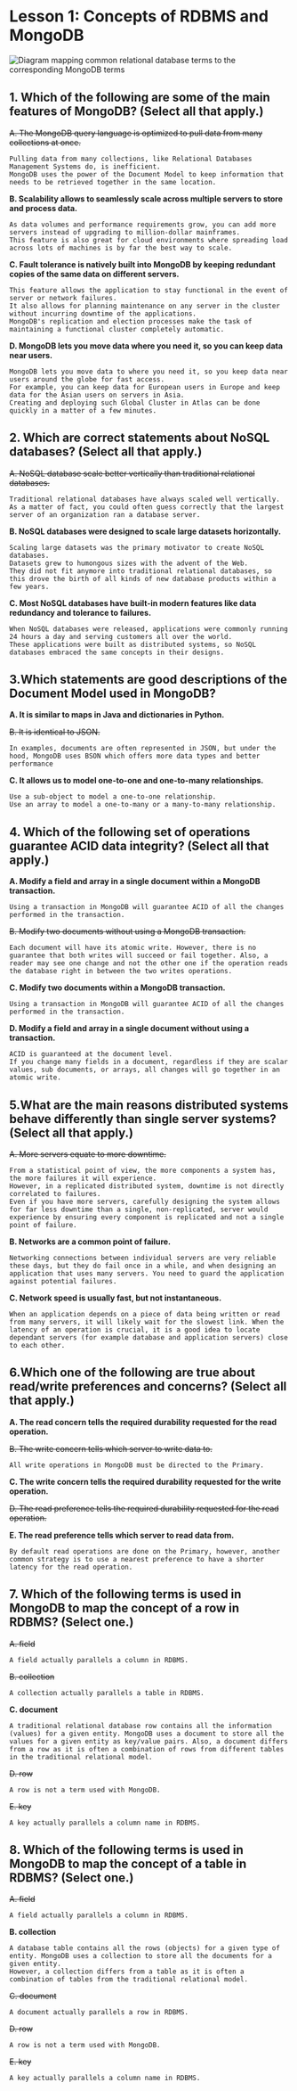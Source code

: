 # Lesson 1: Concepts of RDBMS and MongoDB
![Diagram mapping common relational database terms to the corresponding MongoDB terms](https://university-courses.s3.amazonaws.com/M100/m100-database-terminology.png)

## 1. Which of the following are some of the main features of MongoDB? (Select all that apply.)

~~A. The MongoDB query language is optimized to pull data from many collections at once.~~
```
Pulling data from many collections, like Relational Databases Management Systems do, is inefficient.
MongoDB uses the power of the Document Model to keep information that needs to be retrieved together in the same location.
```

**B. Scalability allows to seamlessly scale across multiple servers to store and process data.**
```
As data volumes and performance requirements grow, you can add more servers instead of upgrading to million-dollar mainframes.
This feature is also great for cloud environments where spreading load across lots of machines is by far the best way to scale.
```

**C. Fault tolerance is natively built into MongoDB by keeping redundant copies of the same data on different servers.**
```
This feature allows the application to stay functional in the event of server or network failures.
It also allows for planning maintenance on any server in the cluster without incurring downtime of the applications.
MongoDB's replication and election processes make the task of maintaining a functional cluster completely automatic.
```

**D. MongoDB lets you move data where you need it, so you can keep data near users.**
```
MongoDB lets you move data to where you need it, so you keep data near users around the globe for fast access.
For example, you can keep data for European users in Europe and keep data for the Asian users on servers in Asia.
Creating and deploying such Global Cluster in Atlas can be done quickly in a matter of a few minutes.
```

## 2. Which are correct statements about NoSQL databases? (Select all that apply.)

~~A. NoSQL database scale better vertically than traditional relational databases.~~
```
Traditional relational databases have always scaled well vertically. 
As a matter of fact, you could often guess correctly that the largest server of an organization ran a database server.
```

**B. NoSQL databases were designed to scale large datasets horizontally.**
```
Scaling large datasets was the primary motivator to create NoSQL databases.
Datasets grew to humongous sizes with the advent of the Web. 
They did not fit anymore into traditional relational databases, so this drove the birth of all kinds of new database products within a few years.
```

**C. Most NoSQL databases have built-in modern features like data redundancy and tolerance to failures.**
```
When NoSQL databases were released, applications were commonly running 24 hours a day and serving customers all over the world.
These applications were built as distributed systems, so NoSQL databases embraced the same concepts in their designs.
```

## 3.Which statements are good descriptions of the Document Model used in MongoDB?

**A. It is similar to maps in Java and dictionaries in Python.**

~~B. It is identical to JSON.~~
```
In examples, documents are often represented in JSON, but under the hood, MongoDB uses BSON which offers more data types and better performance
```

**C. It allows us to model one-to-one and one-to-many relationships.**
```
Use a sub-object to model a one-to-one relationship.
Use an array to model a one-to-many or a many-to-many relationship.
```

## 4. Which of the following set of operations guarantee ACID data integrity? (Select all that apply.)

**A. Modify a field and array in a single document within a MongoDB transaction.**
```
Using a transaction in MongoDB will guarantee ACID of all the changes performed in the transaction.
```

~~B. Modify two documents without using a MongoDB transaction.~~
```
Each document will have its atomic write. However, there is no guarantee that both writes will succeed or fail together. Also, a reader may see one change and not the other one if the operation reads the database right in between the two writes operations.
```

**C. Modify two documents within a MongoDB transaction.**
```
Using a transaction in MongoDB will guarantee ACID of all the changes performed in the transaction.
```

**D. Modify a field and array in a single document without using a transaction.**
```
ACID is guaranteed at the document level.
If you change many fields in a document, regardless if they are scalar values, sub documents, or arrays, all changes will go together in an atomic write.
```

## 5.What are the main reasons distributed systems behave differently than single server systems? (Select all that apply.)

~~A. More servers equate to more downtime.~~
```
From a statistical point of view, the more components a system has, the more failures it will experience.
However, in a replicated distributed system, downtime is not directly correlated to failures.
Even if you have more servers, carefully designing the system allows for far less downtime than a single, non-replicated, server would experience by ensuring every component is replicated and not a single point of failure.
```

**B. Networks are a common point of failure.**
```
Networking connections between individual servers are very reliable these days, but they do fail once in a while, and when designing an application that uses many servers. You need to guard the application against potential failures.
```

**C. Network speed is usually fast, but not instantaneous.**
```
When an application depends on a piece of data being written or read from many servers, it will likely wait for the slowest link. When the latency of an operation is crucial, it is a good idea to locate dependant servers (for example database and application servers) close to each other.
```

## 6.Which one of the following are true about read/write preferences and concerns? (Select all that apply.)


**A. The read concern tells the required durability requested for the read operation.**

~~B. The write concern tells which server to write data to.~~
```
All write operations in MongoDB must be directed to the Primary.
```

**C. The write concern tells the required durability requested for the write operation.**

~~D. The read preference tells the required durability requested for the read operation.~~

**E. The read preference tells which server to read data from.**
```
By default read operations are done on the Primary, however, another common strategy is to use a nearest preference to have a shorter latency for the read operation.
```

## 7. Which of the following terms is used in MongoDB to map the concept of a row in RDBMS? (Select one.)

~~A. field~~
```
A field actually parallels a column in RDBMS.
```

~~B. collection~~
```
A collection actually parallels a table in RDBMS.
```

**C. document**
```
A traditional relational database row contains all the information (values) for a given entity. MongoDB uses a document to store all the values for a given entity as key/value pairs. Also, a document differs from a row as it is often a combination of rows from different tables in the traditional relational model.
```

~~D. row~~
```
A row is not a term used with MongoDB.
```
~~E. key~~
```
A key actually parallels a column name in RDBMS.
```


## 8. Which of the following terms is used in MongoDB to map the concept of a table in RDBMS? (Select one.)

~~A. field~~
```
A field actually parallels a column in RDBMS.
```

**B. collection**
```
A database table contains all the rows (objects) for a given type of entity. MongoDB uses a collection to store all the documents for a given entity. 
However, a collection differs from a table as it is often a combination of tables from the traditional relational model.
```

~~C. document~~
```
A document actually parallels a row in RDBMS.
```

~~D. row~~
```
A row is not a term used with MongoDB.
```

~~E. key~~
```
A key actually parallels a column name in RDBMS.
```
